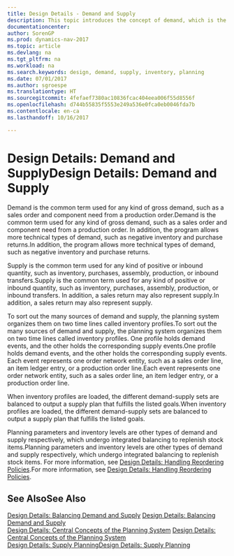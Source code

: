 ```yaml
---
title: Design Details - Demand and Supply
description: This topic introduces the concept of demand, which is the common term used for any kind of gross demand, such as a sales order and component need from a production order.
documentationcenter: 
author: SorenGP
ms.prod: dynamics-nav-2017
ms.topic: article
ms.devlang: na
ms.tgt_pltfrm: na
ms.workload: na
ms.search.keywords: design, demand, supply, inventory, planning
ms.date: 07/01/2017
ms.author: sgroespe
ms.translationtype: HT
ms.sourcegitcommit: 4fefaef7380ac10836fcac404eea006f55d8556f
ms.openlocfilehash: d744b55835f5553e249a536e0fca0eb0046fda7b
ms.contentlocale: en-ca
ms.lasthandoff: 10/16/2017

---
```

# <a name="design-details-demand-and-supply"></a><span data-ttu-id="f7972-103">Design Details: Demand and Supply</span><span class="sxs-lookup"><span data-stu-id="f7972-103">Design Details: Demand and Supply</span></span>
<span data-ttu-id="f7972-104">Demand is the common term used for any kind of gross demand, such as a sales order and component need from a production order.</span><span class="sxs-lookup"><span data-stu-id="f7972-104">Demand is the common term used for any kind of gross demand, such as a sales order and component need from a production order.</span></span> <span data-ttu-id="f7972-105">In addition, the program allows more technical types of demand, such as negative inventory and purchase returns.</span><span class="sxs-lookup"><span data-stu-id="f7972-105">In addition, the program allows more technical types of demand, such as negative inventory and purchase returns.</span></span>  
  
<span data-ttu-id="f7972-106">Supply is the common term used for any kind of positive or inbound quantity, such as inventory, purchases, assembly, production, or inbound transfers.</span><span class="sxs-lookup"><span data-stu-id="f7972-106">Supply is the common term used for any kind of positive or inbound quantity, such as inventory, purchases, assembly, production, or inbound transfers.</span></span> <span data-ttu-id="f7972-107">In addition, a sales return may also represent supply.</span><span class="sxs-lookup"><span data-stu-id="f7972-107">In addition, a sales return may also represent supply.</span></span>  
  
<span data-ttu-id="f7972-108">To sort out the many sources of demand and supply, the planning system organizes them on two time lines called inventory profiles.</span><span class="sxs-lookup"><span data-stu-id="f7972-108">To sort out the many sources of demand and supply, the planning system organizes them on two time lines called inventory profiles.</span></span> <span data-ttu-id="f7972-109">One profile holds demand events, and the other holds the corresponding supply events.</span><span class="sxs-lookup"><span data-stu-id="f7972-109">One profile holds demand events, and the other holds the corresponding supply events.</span></span> <span data-ttu-id="f7972-110">Each event represents one order network entity, such as a sales order line, an item ledger entry, or a production order line.</span><span class="sxs-lookup"><span data-stu-id="f7972-110">Each event represents one order network entity, such as a sales order line, an item ledger entry, or a production order line.</span></span>  
  
<span data-ttu-id="f7972-111">When inventory profiles are loaded, the different demand-supply sets are balanced to output a supply plan that fulfills the listed goals.</span><span class="sxs-lookup"><span data-stu-id="f7972-111">When inventory profiles are loaded, the different demand-supply sets are balanced to output a supply plan that fulfills the listed goals.</span></span>  
  
<span data-ttu-id="f7972-112">Planning parameters and inventory levels are other types of demand and supply respectively, which undergo integrated balancing to replenish stock items.</span><span class="sxs-lookup"><span data-stu-id="f7972-112">Planning parameters and inventory levels are other types of demand and supply respectively, which undergo integrated balancing to replenish stock items.</span></span> <span data-ttu-id="f7972-113">For more information, see [Design Details: Handling Reordering Policies](design-details-handling-reordering-policies.md).</span><span class="sxs-lookup"><span data-stu-id="f7972-113">For more information, see [Design Details: Handling Reordering Policies](design-details-handling-reordering-policies.md).</span></span>  
  
## <a name="see-also"></a><span data-ttu-id="f7972-114">See Also</span><span class="sxs-lookup"><span data-stu-id="f7972-114">See Also</span></span>  
<span data-ttu-id="f7972-115">[Design Details: Balancing Demand and Supply](design-details-balancing-demand-and-supply.md) </span><span class="sxs-lookup"><span data-stu-id="f7972-115">[Design Details: Balancing Demand and Supply](design-details-balancing-demand-and-supply.md) </span></span>  
<span data-ttu-id="f7972-116">[Design Details: Central Concepts of the Planning System](design-details-central-concepts-of-the-planning-system.md) </span><span class="sxs-lookup"><span data-stu-id="f7972-116">[Design Details: Central Concepts of the Planning System](design-details-central-concepts-of-the-planning-system.md) </span></span>  
[<span data-ttu-id="f7972-117">Design Details: Supply Planning</span><span class="sxs-lookup"><span data-stu-id="f7972-117">Design Details: Supply Planning</span></span>](design-details-supply-planning.md)
